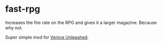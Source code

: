# fast-rpg
Increases the fire rate on the RPG and gives it a larger magazine. Because why not.

Super simple mod for [Venice Unleashed](https://veniceunleashed.net/).
